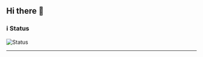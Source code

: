 ## Hi there 👋


### ℹ️ Status 

![Status](https://github-readme-stats.vercel.app/api?username=xixiIBN5100&show_icons=true&include_all_commits=true&hide_border=true)

---


<!--
**xixiIBN5100/xixiIBN5100** is a ✨ _special_ ✨ repository because its `README.md` (this file) appears on your GitHub profile.

Here are some ideas to get you started:

- 🔭 I’m currently working on ...
- 🌱 I’m currently learning ...
- 👯 I’m looking to collaborate on ...
- 🤔 I’m looking for help with ...
- 💬 Ask me about ...
- 📫 How to reach me: ...
- 😄 Pronouns: ...
- ⚡ Fun fact: ...
-->
